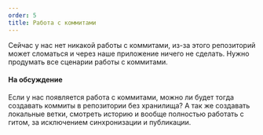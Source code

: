 ```yaml
---
order: 5
title: Работа с коммитами
---
```


Сейчас у нас нет никакой работы с коммитами, из-за этого репозиторий может сломаться и через наше приложение ничего не сделать. Нужно продумать все сценарии работы с коммитами.



#### На обсуждение

Если у нас появляется работа с коммитами, можно ли будет тогда создавать коммиты в репозитории без хранилища? А так же создавать локальные ветки, смотреть историю и вообще полностью работать с гитом, за исключением синхронизации и публикации.